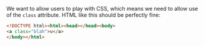 We want to allow users to play with CSS, which means we need to allow
use of the `class` attribute. HTML like this should be perfectly fine:

```html
<!DOCTYPE html><html><head></head><body>
<a class="blah">u</a>
</body></html>
```
